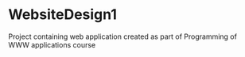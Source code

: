 # WebsiteDesign1
Project containing web application created as part of Programming of WWW applications course

